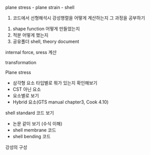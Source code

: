 plane stress - plane strain - shell

1. 코드에서 선형해석시 강성행렬을 어떻게 계산하는지 그 과정을 공부하기
 1) shape function 어떻게 만들었는지
 2) 적분 어떻게 했는지
 3) 공유폴더 shell, theory document
 
internal force, sress 계산

transformation


Plane stress
- 삼각형 요소 타입별로 뭐가 있는지 확인해보기
 - CST 아닌 요소
- 요소별로 보기
- Hybrid 요소(GTS manual chapter3, Cook 4.10)

shell standard 코드 보기
 - 논문 같이 보기 (수식 이해)
 - shell membrane 코드 
 - shell bending 코드

강성의 구성
